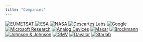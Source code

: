 ```yaml
---
title: "Companies"
---
```


[![EUMETSAT](eum.webp)](http://eumetsat.int/)
[![ESA](esa.webp)](http://esa.int/)
[![NASA](nasa.webp)](http://vision.arc.nasa.gov/)
[![Descartes Labs](descartes.webp)](https://www.descarteslabs.com/)
[![Google](google.webp)](https://www.google.com/research)
[![Microsoft Research](msr.webp)](https://www.microsoft.com/en-us/research)
[![Analog Devices](analog.webp)](https://www.analog.com/)
[![Maxar](maxar.webp)](http://www.maxar.com/)
[![Brockmann](brockmann.webp)](https://www.brockmann-consult.de/)
[![Johnson & Johnson](jj.webp)](https://www.jnj.com/news/all/VISTAKON-Division-Of-Johnson-Johnson-Vision-Care-Inc-Sponsors-Free-Eye-Exam-Event-For-World-Sight-Day)
[![GMV](gmv.webp)](https://www.gmv.com/)
[![Davalor](davalor.webp)](http://www.davalorsalud.com/)
[![Starlab](starlab.webp)](http://www.starlab.es/)